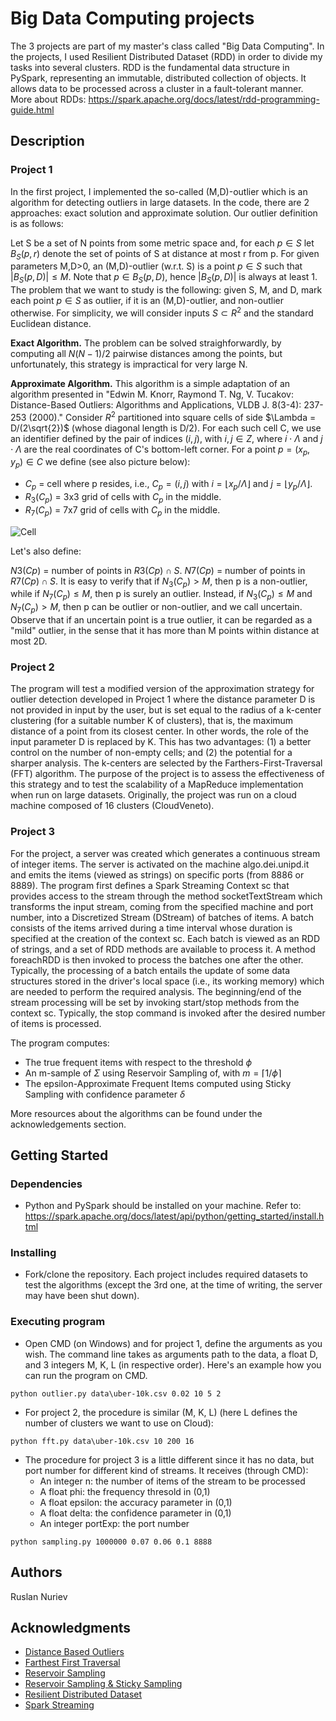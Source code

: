 # Big Data Computing projects

The 3 projects are part of my master's class called "Big Data Computing". In the projects, I used Resilient Distributed Dataset (RDD) in order to divide my tasks into several clusters. RDD is the fundamental data structure in PySpark, representing an immutable, distributed collection of objects. It allows data to be processed across a cluster in a fault-tolerant manner. More about RDDs: https://spark.apache.org/docs/latest/rdd-programming-guide.html

## Description

### Project 1

In the first project, I implemented the so-called (M,D)-outlier which is an algorithm for detecting outliers in large datasets. In the code, there are 2 approaches: exact solution and approximate solution. Our outlier definition is as follows:

Let S be a set of N points from some metric space and, for each $p\in S$ let $B_{S}(p,r)$ denote the set of points of S at distance at most r from p. For given parameters M,D>0, an (M,D)-outlier (w.r.t. S) is a point $p\in S$ such that $|B_{S}(p,D)|≤M$. Note that $p\in B_{S}(p,D)$, hence $|B_{S}(p,D)|$ is always at least 1. The problem that we want to study is the following: given S, M, and D, mark each point $p\in S$ as outlier, if it is an (M,D)-outlier, and non-outlier otherwise. For simplicity, we will consider inputs $S\subset R^{2}$ and the standard Euclidean distance.

**Exact Algorithm.** The problem can be solved straighforwardly, by computing all $N(N−1)/2$ pairwise distances among the points, but unfortunately, this strategy is impractical for very large N.

**Approximate Algorithm.** This algorithm is a simple adaptation of an algorithm presented in "Edwin M. Knorr, Raymond T. Ng, V. Tucakov: Distance-Based Outliers: Algorithms and Applications, VLDB J. 8(3-4): 237-253 (2000)." Consider $R^2$ partitioned into square cells of side $\Lambda = D/(2\sqrt{2})$ (whose diagonal length is D/2). For each such cell C, we use an identifier defined by the pair of indices $(i,j)$, with $i,j\in Z$, where $i\cdot \Lambda$ and $j\cdot \Lambda$ are the real coordinates of C's bottom-left corner.  For a point $p=(x_{p},y_{p})\in C$ we define (see also picture below):

- $C_{p}$ = cell where p resides, i.e., $C_{p}=(i,j)$ with $i=\lfloor x_p/\Lambda \rfloor$ and $j=\lfloor y_p/\Lambda \rfloor$.
- $R_{3}(C_{p})$ = 3x3 grid of cells with $C_{p}$ in the middle.
- $R_{7}(C_{p})$ = 7x7 grid of cells with $C_{p}$ in the middle.

![Cell](https://github.com/user-attachments/assets/7c6e5c2e-3968-478b-8440-b1513b6acf49)

Let's also define:

$N3(Cp)$ = number of points in $R3(Cp)∩S$.
$N7(Cp)$ = number of points in $R7(Cp)∩S$.
It is easy to verify that if $N_{3}(C_{p})>M$, then p is a non-outlier, while if $N_{7}(C_{p})≤M$, then p is surely an outlier. Instead, if $N_{3}(C_{p})≤M$ and $N_{7}(C_{p})>M$, then p can be outlier or non-outlier, and we call uncertain. Observe that if an uncertain point is a true outlier, it can be regarded as a "mild" outlier, in the sense that it has more than M points within distance at most 2D.

### Project 2
The program will test a modified version of the approximation strategy for outlier detection developed in Project 1 where the distance parameter D is not provided in input by the user, but is set equal to the radius of a k-center clustering (for a suitable number K of clusters), that is, the maximum distance of a point from its closest center. In other words, the role of the input parameter D is replaced by K. This has two advantages: (1) a better control on the number of non-empty cells; and (2) the potential for a sharper analysis. The k-centers are selected by the Farthers-First-Traversal (FFT) algorithm. The purpose of the project is to assess the effectiveness of this strategy and to test the scalability of a MapReduce implementation when run on large datasets. Originally, the project was run on a cloud machine composed of 16 clusters (CloudVeneto).

### Project 3
For the project, a server was created which generates a continuous stream of integer items. The server is activated on the machine algo.dei.unipd.it and emits the items (viewed as strings) on specific ports (from 8886 or 8889). The program first defines a Spark Streaming Context sc that provides access to the stream through the method socketTextStream which transforms the input stream, coming from the specified machine and port number, into a Discretized Stream (DStream) of batches of items. A batch consists of the items arrived during a time interval whose duration is specified at the creation of the context sc. Each batch is viewed as an RDD of strings, and a set of RDD methods are available to process it. A method foreachRDD is then invoked to process the batches one after the other. Typically, the processing of a batch entails the update of some data structures stored in the driver's local space (i.e., its working memory) which are needed to perform the required analysis. The beginning/end of the stream processing will be set by invoking start/stop methods from the context sc. Typically, the stop command is invoked after the desired number of items is processed.

The program computes:
- The true frequent items with respect to the threshold $\phi$
- An m-sample of $\Sigma$ using Reservoir Sampling of, with $m = \lceil 1/\phi \rceil$
- The epsilon-Approximate Frequent Items computed using Sticky Sampling with confidence parameter $\delta$

More resources about the algorithms can be found under the acknowledgements section.

## Getting Started

### Dependencies

* Python and PySpark should be installed on your machine. Refer to: https://spark.apache.org/docs/latest/api/python/getting_started/install.html

### Installing

* Fork/clone the repository. Each project includes required datasets to test the algorithms (except the 3rd one, at the time of writing, the server may have been shut down).

### Executing program

* Open CMD (on Windows) and for project 1, define the arguments as you wish. The command line takes as arguments path to the data, a float D, and 3 integers M, K, L (in respective order). Here's an example how you can run the program on CMD.
```
python outlier.py data\uber-10k.csv 0.02 10 5 2
```

* For project 2, the procedure is similar (M, K, L) (here L defines the number of clusters we want to use on Cloud):
```
python fft.py data\uber-10k.csv 10 200 16
```

* The procedure for project 3 is a little different since it has no data, but port number for different kind of streams. It receives (through CMD):
  * An integer n: the number of items of the stream to be processed
  * A float phi: the frequency thresold in (0,1)
  * A float epsilon: the accuracy parameter in (0,1)
  * A float delta: the confidence parameter in (0,1)
  * An integer portExp: the port number
```
python sampling.py 1000000 0.07 0.06 0.1 8888
```

## Authors

Ruslan Nuriev

## Acknowledgments

* [Distance Based Outliers](https://www.researchgate.net/publication/225179594_Distance-Based_Outliers_Algorithms_and_Applications)
* [Farthest First Traversal](https://github.com/xuwd11/Coursera-Bioinformatics/blob/master/51_01_FarthestFirstTraversal.py)
* [Reservoir Sampling](https://cesa-bianchi.di.unimi.it/Algo2/Note/reservoir.pdf)
* [Reservoir Sampling & Sticky Sampling](https://www.dei.unipd.it/~geppo/PrAvAlg/DOCS/DFchapter08.pdf)
* [Resilient Distributed Dataset](https://spark.apache.org/docs/latest/rdd-programming-guide.html)
* [Spark Streaming](https://spark.apache.org/docs/latest/streaming-programming-guide.html)
